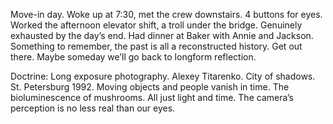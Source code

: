 Move-in day. Woke up at 7:30, met the crew downstairs. 4 buttons for eyes. Worked the afternoon elevator shift, a troll under the bridge. Genuinely exhausted by the day’s end. Had dinner at Baker with Annie and Jackson. Something to remember, the past is all a reconstructed history. Get out there. Maybe someday we’ll go back to longform reflection. 

Doctrine: Long exposure photography. Alexey Titarenko. City of shadows. St. Petersburg 1992\. Moving objects and people vanish in time. The bioluminescence of mushrooms. All just light and time. The camera’s perception is no less real than our eyes.
